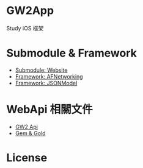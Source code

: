 # GW2App
Study iOS 框架

# Submodule & Framework

* [Submodule: Website]()
* [Framework: AFNetworking]()
* [Framework: JSONModel]()

# WebApi 相關文件

* [GW2 Api](https://wiki.guildwars2.com/wiki/API:Main)
* [Gem & Gold](https://wiki.guildwars2.com/wiki/Gem)

# License


